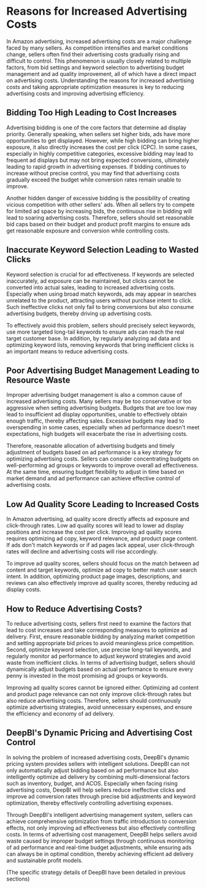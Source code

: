 # Reasons for Increased Advertising Costs

In Amazon advertising, increased advertising costs are a major challenge faced by many sellers. As competition intensifies and market conditions change, sellers often find their advertising costs gradually rising and difficult to control. This phenomenon is usually closely related to multiple factors, from bid settings and keyword selection to advertising budget management and ad quality improvement, all of which have a direct impact on advertising costs. Understanding the reasons for increased advertising costs and taking appropriate optimization measures is key to reducing advertising costs and improving advertising efficiency.

## Bidding Too High Leading to Cost Increases

Advertising bidding is one of the core factors that determine ad display priority. Generally speaking, when sellers set higher bids, ads have more opportunities to get displayed. However, while high bidding can bring higher exposure, it also directly increases the cost per click (CPC). In some cases, especially in highly competitive categories, excessive bidding may lead to frequent ad displays but may not bring expected conversions, ultimately leading to rapid growth in advertising expenses. If bidding continues to increase without precise control, you may find that advertising costs gradually exceed the budget while conversion rates remain unable to improve.

Another hidden danger of excessive bidding is the possibility of creating vicious competition with other sellers' ads. When all sellers try to compete for limited ad space by increasing bids, the continuous rise in bidding will lead to soaring advertising costs. Therefore, sellers should set reasonable bid caps based on their budget and product profit margins to ensure ads get reasonable exposure and conversion while controlling costs.

## Inaccurate Keyword Selection Leading to Wasted Clicks

Keyword selection is crucial for ad effectiveness. If keywords are selected inaccurately, ad exposure can be maintained, but clicks cannot be converted into actual sales, leading to increased advertising costs. Especially when using broad match keywords, ads may appear in searches unrelated to the product, attracting users without purchase intent to click. Such ineffective clicks not only fail to bring conversions but also consume advertising budgets, thereby driving up advertising costs.

To effectively avoid this problem, sellers should precisely select keywords, use more targeted long-tail keywords to ensure ads can reach the real target customer base. In addition, by regularly analyzing ad data and optimizing keyword lists, removing keywords that bring inefficient clicks is an important means to reduce advertising costs.

## Poor Advertising Budget Management Leading to Resource Waste

Improper advertising budget management is also a common cause of increased advertising costs. Many sellers may be too conservative or too aggressive when setting advertising budgets. Budgets that are too low may lead to insufficient ad display opportunities, unable to effectively obtain enough traffic, thereby affecting sales. Excessive budgets may lead to overspending in some cases, especially when ad performance doesn't meet expectations, high budgets will exacerbate the rise in advertising costs.

Therefore, reasonable allocation of advertising budgets and timely adjustment of budgets based on ad performance is a key strategy for optimizing advertising costs. Sellers can consider concentrating budgets on well-performing ad groups or keywords to improve overall ad effectiveness. At the same time, ensuring budget flexibility to adjust in time based on market demand and ad performance can achieve effective control of advertising costs.

## Low Ad Quality Score Leading to Increased Costs

In Amazon advertising, ad quality score directly affects ad exposure and click-through rates. Low ad quality scores will lead to lower ad display positions and increase the cost per click. Improving ad quality scores requires optimizing ad copy, keyword relevance, and product page content. If ads don't match keywords or if ad pages lack appeal, user click-through rates will decline and advertising costs will rise accordingly.

To improve ad quality scores, sellers should focus on the match between ad content and target keywords, optimize ad copy to better match user search intent. In addition, optimizing product page images, descriptions, and reviews can also effectively improve ad quality scores, thereby reducing ad display costs.

## How to Reduce Advertising Costs?

To reduce advertising costs, sellers first need to examine the factors that lead to cost increases and take corresponding measures to optimize ad delivery. First, ensure reasonable bidding by analyzing market competition and setting appropriate bid prices to avoid meaningless price competition. Second, optimize keyword selection, use precise long-tail keywords, and regularly monitor ad performance to adjust keyword strategies and avoid waste from inefficient clicks. In terms of advertising budget, sellers should dynamically adjust budgets based on actual performance to ensure every penny is invested in the most promising ad groups or keywords.

Improving ad quality scores cannot be ignored either. Optimizing ad content and product page relevance can not only improve click-through rates but also reduce advertising costs. Therefore, sellers should continuously optimize advertising strategies, avoid unnecessary expenses, and ensure the efficiency and economy of ad delivery.

## DeepBI's Dynamic Pricing and Advertising Cost Control

In solving the problem of increased advertising costs, DeepBI's dynamic pricing system provides sellers with intelligent solutions. DeepBI can not only automatically adjust bidding based on ad performance but also intelligently optimize ad delivery by combining multi-dimensional factors such as inventory, budget, and ACOS. Especially when facing rising advertising costs, DeepBI will help sellers reduce ineffective clicks and improve ad conversion rates through precise bid adjustments and keyword optimization, thereby effectively controlling advertising expenses.

Through DeepBI's intelligent advertising management system, sellers can achieve comprehensive optimization from traffic introduction to conversion effects, not only improving ad effectiveness but also effectively controlling costs. In terms of advertising cost management, DeepBI helps sellers avoid waste caused by improper budget settings through continuous monitoring of ad performance and real-time budget adjustments, while ensuring ads can always be in optimal condition, thereby achieving efficient ad delivery and sustainable profit models.

(The specific strategy details of DeepBI have been detailed in previous sections)
